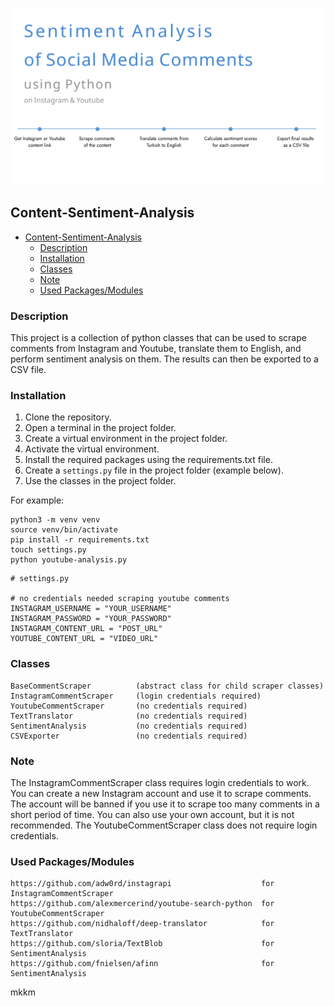 
![alt text](https://github.com/ibrahimceyisakar/Content-Sentiment-Analysis/blob/main/SentimentAnalysis-1.png?raw=true)

<!-- /code_chunk_output -->


## Content-Sentiment-Analysis
<!-- code_chunk_output -->

- [Content-Sentiment-Analysis](#content-sentiment-analysis)
  - [Description](#description)
  - [Installation](#installation)
  - [Classes](#classes)
  - [Note](#note)
  - [Used Packages/Modules](#used-packagesmodules)
### Description

This project is a collection of python classes that can be used to scrape comments from Instagram and Youtube, translate them to English, and perform sentiment analysis on them. The results can then be exported to a CSV file.
    
### Installation
  1. Clone the repository.
  2. Open a terminal in the project folder.
  3. Create a virtual environment in the project folder.
  4. Activate the virtual environment.
  5. Install the required packages using the requirements.txt file.
  6. Create a ```settings.py``` file in the project folder (example below).
  7. Use the classes in the project folder.


For example:
```
python3 -m venv venv
source venv/bin/activate
pip install -r requirements.txt
touch settings.py
python youtube-analysis.py
```

```
# settings.py

# no credentials needed scraping youtube comments 
INSTAGRAM_USERNAME = "YOUR_USERNAME"
INSTAGRAM_PASSWORD = "YOUR_PASSWORD"
INSTAGRAM_CONTENT_URL = "POST_URL"
YOUTUBE_CONTENT_URL = "VIDEO_URL"
```

### Classes
    BaseCommentScraper          (abstract class for child scraper classes)      
    InstagramCommentScraper     (login credentials required)
    YoutubeCommentScraper       (no credentials required)
    TextTranslator              (no credentials required)    
    SentimentAnalysis           (no credentials required)
    CSVExporter                 (no credentials required)
    
### Note
The InstagramCommentScraper class requires login credentials to work. You can create a new Instagram account and use it to scrape comments. The account will be banned if you use it to scrape too many comments in a short period of time. You can also use your own account, but it is not recommended. The YoutubeCommentScraper class does not require login credentials.


### Used Packages/Modules
    https://github.com/adw0rd/instagrapi                    for InstagramCommentScraper 
    https://github.com/alexmercerind/youtube-search-python  for YoutubeCommentScraper   
    https://github.com/nidhaloff/deep-translator            for TextTranslator              
    https://github.com/sloria/TextBlob                      for SentimentAnalysis       
    https://github.com/fnielsen/afinn                       for SentimentAnalysis       


mkkm
